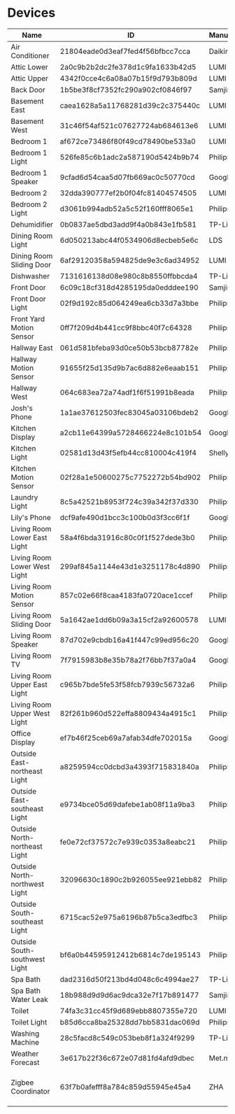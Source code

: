 # Devices

| Name                          | ID                               | Manufacturer   | Model                                                                  | Area        |
|-------------------------------|----------------------------------|----------------|------------------------------------------------------------------------|-------------|
| Air Conditioner               | 21804eade0d3eaf7fed4f56bfbcc7cca | Daikin         | NOTSUPPORT                                                             | None        |
| Attic Lower                   | 2a0c9b2b2dc2fe378d1c9fa1633b42d5 | LUMI           | lumi.weather                                                           | attic       |
| Attic Upper                   | 4342f0cce4c6a08a07b15f9d793b809d | LUMI           | lumi.weather                                                           | attic       |
| Back Door                     | 1b5be3f8cf7352fc290a902cf0846f97 | Samjin         | multi                                                                  | laundry     |
| Basement East                 | caea1628a5a11768281d39c2c375440c | LUMI           | lumi.weather                                                           | basement    |
| Basement West                 | 31c46f54af521c07627724ab684613e6 | LUMI           | lumi.weather                                                           | basement    |
| Bedroom 1                     | af672ce73486f80f49cd78490be533a0 | LUMI           | lumi.weather                                                           | bedroom_1   |
| Bedroom 1 Light               | 526fe85c6b1adc2a587190d5424b9b74 | Philips        | LWA001                                                                 | bedroom_1   |
| Bedroom 1 Speaker             | 9cfad6d54caa5d07fb669ac0c50770cd | Google Inc.    | Google Home Mini                                                       | bedroom_1   |
| Bedroom 2                     | 32dda390777ef2b0f04fc81404574505 | LUMI           | lumi.weather                                                           | bedroom_2   |
| Bedroom 2 Light               | d3061b994adb52a5c52f160fff8065e1 | Philips        | LWA001                                                                 | bedroom_2   |
| Dehumidifier                  | 0b0837ae5dbd3add9f4a0b843e1fb581 | TP-Link        | HS110(AU)                                                              | basement    |
| Dining Room Light             | 6d050213abc44f0534906d8ecbeb5e6c | LDS            | ZBT-DIMLight-GLS0044                                                   | dining_room |
| Dining Room Sliding Door      | 6af29120358a594825de9e3c6ad34952 | LUMI           | lumi.sensor_magnet.aq2                                                 | dining_room |
| Dishwasher                    | 7131616138d08e980c8b8550ffbbcda4 | TP-Link        | HS110(AU)                                                              | kitchen     |
| Front Door                    | 6c09c18cf318d4285195da0edddee190 | Samjin         | multi                                                                  | hallway     |
| Front Door Light              | 02f9d192c85d064249ea6cb33d7a3bbe | Philips        | LCT007                                                                 | outside     |
| Front Yard Motion Sensor      | 0ff7f209d4b441cc9f8bbc40f7c64328 | Philips        | SML002                                                                 | outside     |
| Hallway East                  | 061d581bfeba93d0ce50b53bcb87782e | Philips        | LTD011                                                                 | hallway     |
| Hallway Motion Sensor         | 91655f25d135d9b7ac6d882e6eaab151 | Philips        | SML001                                                                 | hallway     |
| Hallway West                  | 064c683ea72a74adf1f6f51991b8eada | Philips        | LTD011                                                                 | hallway     |
| Josh's Phone                  | 1a1ae37612503fec83045a03106bdeb2 | Google         | Pixel 4 XL                                                             | None        |
| Kitchen Display               | a2cb11e64399a5728466224e8c101b54 | Google Inc.    | Google Nest Hub                                                        | kitchen     |
| Kitchen Light                 | 02581d13d43f5efb44cc810004c419f4 | Shelly         | Shelly 1                                                               | kitchen     |
| Kitchen Motion Sensor         | 02f28a1e50600275c7752272b54bd902 | Philips        | SML001                                                                 | kitchen     |
| Laundry Light                 | 8c5a42521b8953f724c39a342f37d330 | Philips        | LTW013                                                                 | laundry     |
| Lily's Phone                  | dcf9afe490d1bcc3c100b0d3f3cc6f1f | Google         | Pixel 2 XL                                                             | None        |
| Living Room Lower East Light  | 58a4f6bda31916c80c0f1f527dede3b0 | Philips        | LCA001                                                                 | living_room |
| Living Room Lower West Light  | 299af845a1144e43d1e3251178c4d890 | Philips        | LCA001                                                                 | living_room |
| Living Room Motion Sensor     | 857c02e66f8caa4183fa0720ace1ccef | Philips        | SML001                                                                 | living_room |
| Living Room Sliding Door      | 5a1642ae1dd6b09a3a15cf2a92600578 | LUMI           | lumi.sensor_magnet.aq2                                                 | living_room |
| Living Room Speaker           | 87d702e9cbdb16a41f447c99ed956c20 | Google Inc.    | Google Home                                                            | living_room |
| Living Room TV                | 7f7915983b8e35b78a2f76bb7f37a0a4 | Google Inc.    | Hitachi 4K Android TV                                                  | living_room |
| Living Room Upper East Light  | c965b7bde5fe53f58fcb7939c56732a6 | Philips        | LCA001                                                                 | living_room |
| Living Room Upper West Light  | 82f261b960d522effa8809434a4915c1 | Philips        | LCA001                                                                 | living_room |
| Office Display                | ef7b46f25ceb69a7afab34dfe702015a | Google Inc.    | Google Nest Hub Max                                                    | office      |
| Outside East-northeast Light  | a8259594cc0dcbd3a4393f715831840a | Philips        | LCA001                                                                 | outside     |
| Outside East-southeast Light  | e9734bce05d69dafebe1ab08f11a9ba3 | Philips        | LCA001                                                                 | outside     |
| Outside North-northeast Light | fe0e72cf37572c7e939c0353a8eabc21 | Philips        | LCA001                                                                 | outside     |
| Outside North-northwest Light | 32096630c1890c2b926055ee921ebb82 | Philips        | LCA001                                                                 | outside     |
| Outside South-southeast Light | 6715cac52e975a6196b87b5ca3edfbc3 | Philips        | LCA001                                                                 | outside     |
| Outside South-southwest Light | bf6a0b44595912412b6814c7de195143 | Philips        | LCA001                                                                 | outside     |
| Spa Bath                      | dad2316d50f213bd4d048c6c4994ae27 | TP-Link        | KP115(AU)                                                              | bathroom    |
| Spa Bath Water Leak           | 18b988d9d9d6ac9dca32e7f17b891477 | Samjin         | water                                                                  | bathroom    |
| Toilet                        | 74fa3c31cc45f9d689ebb8807355e720 | LUMI           | lumi.weather                                                           | toilet      |
| Toilet Light                  | b85d6cca8ba25328dd7bb5831dac069d | Philips        | LTD011                                                                 | toilet      |
| Washing Machine               | 28c5facd8c549c053beb8f1a324f9299 | TP-Link        | KP115(AU)                                                              | laundry     |
| Weather Forecast              | 3e617b22f36c672e07d81fd4afd9dbec | Met.no         | Forecast                                                               | None        |
| Zigbee Coordinator            | 63f7b0afefff8a784c859d55945e45a4 | ZHA            | deCONZ = dresden elektronik deCONZ protocol: ConBee I/II, RaspBee I/II | office      |
